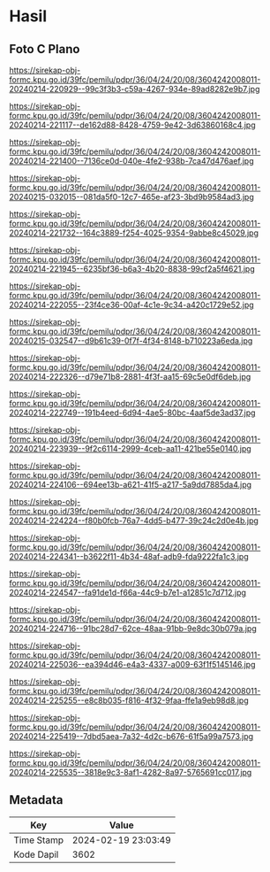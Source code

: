# Hasil

## Foto C Plano

https://sirekap-obj-formc.kpu.go.id/39fc/pemilu/pdpr/36/04/24/20/08/3604242008011-20240214-220929--99c3f3b3-c59a-4267-934e-89ad8282e9b7.jpg

https://sirekap-obj-formc.kpu.go.id/39fc/pemilu/pdpr/36/04/24/20/08/3604242008011-20240214-221117--de162d88-8428-4759-9e42-3d63860168c4.jpg

https://sirekap-obj-formc.kpu.go.id/39fc/pemilu/pdpr/36/04/24/20/08/3604242008011-20240214-221400--7136ce0d-040e-4fe2-938b-7ca47d476aef.jpg

https://sirekap-obj-formc.kpu.go.id/39fc/pemilu/pdpr/36/04/24/20/08/3604242008011-20240215-032015--081da5f0-12c7-465e-af23-3bd9b9584ad3.jpg

https://sirekap-obj-formc.kpu.go.id/39fc/pemilu/pdpr/36/04/24/20/08/3604242008011-20240214-221732--164c3889-f254-4025-9354-9abbe8c45029.jpg

https://sirekap-obj-formc.kpu.go.id/39fc/pemilu/pdpr/36/04/24/20/08/3604242008011-20240214-221945--6235bf36-b6a3-4b20-8838-99cf2a5f4621.jpg

https://sirekap-obj-formc.kpu.go.id/39fc/pemilu/pdpr/36/04/24/20/08/3604242008011-20240214-222055--23f4ce36-00af-4c1e-9c34-a420c1729e52.jpg

https://sirekap-obj-formc.kpu.go.id/39fc/pemilu/pdpr/36/04/24/20/08/3604242008011-20240215-032547--d9b61c39-0f7f-4f34-8148-b710223a6eda.jpg

https://sirekap-obj-formc.kpu.go.id/39fc/pemilu/pdpr/36/04/24/20/08/3604242008011-20240214-222326--d79e71b8-2881-4f3f-aa15-69c5e0df6deb.jpg

https://sirekap-obj-formc.kpu.go.id/39fc/pemilu/pdpr/36/04/24/20/08/3604242008011-20240214-222749--191b4eed-6d94-4ae5-80bc-4aaf5de3ad37.jpg

https://sirekap-obj-formc.kpu.go.id/39fc/pemilu/pdpr/36/04/24/20/08/3604242008011-20240214-223939--9f2c6114-2999-4ceb-aa11-421be55e0140.jpg

https://sirekap-obj-formc.kpu.go.id/39fc/pemilu/pdpr/36/04/24/20/08/3604242008011-20240214-224106--694ee13b-a621-41f5-a217-5a9dd7885da4.jpg

https://sirekap-obj-formc.kpu.go.id/39fc/pemilu/pdpr/36/04/24/20/08/3604242008011-20240214-224224--f80b0fcb-76a7-4dd5-b477-39c24c2d0e4b.jpg

https://sirekap-obj-formc.kpu.go.id/39fc/pemilu/pdpr/36/04/24/20/08/3604242008011-20240214-224341--b3622f11-4b34-48af-adb9-fda9222fa1c3.jpg

https://sirekap-obj-formc.kpu.go.id/39fc/pemilu/pdpr/36/04/24/20/08/3604242008011-20240214-224547--fa91de1d-f66a-44c9-b7e1-a12851c7d712.jpg

https://sirekap-obj-formc.kpu.go.id/39fc/pemilu/pdpr/36/04/24/20/08/3604242008011-20240214-224716--91bc28d7-62ce-48aa-91bb-9e8dc30b079a.jpg

https://sirekap-obj-formc.kpu.go.id/39fc/pemilu/pdpr/36/04/24/20/08/3604242008011-20240214-225036--ea394d46-e4a3-4337-a009-63f1f5145146.jpg

https://sirekap-obj-formc.kpu.go.id/39fc/pemilu/pdpr/36/04/24/20/08/3604242008011-20240214-225255--e8c8b035-f816-4f32-9faa-ffe1a9eb98d8.jpg

https://sirekap-obj-formc.kpu.go.id/39fc/pemilu/pdpr/36/04/24/20/08/3604242008011-20240214-225419--7dbd5aea-7a32-4d2c-b676-61f5a99a7573.jpg

https://sirekap-obj-formc.kpu.go.id/39fc/pemilu/pdpr/36/04/24/20/08/3604242008011-20240214-225535--3818e9c3-8af1-4282-8a97-5765691cc017.jpg


## Metadata

| Key        | Value               |
| ---------- | ------------------- |
| Time Stamp | 2024-02-19 23:03:49 |
| Kode Dapil | 3602                |



